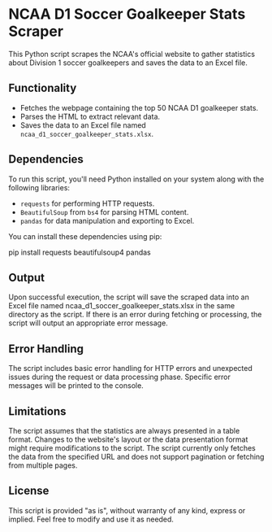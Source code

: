 # NCAA D1 Soccer Goalkeeper Stats Scraper

This Python script scrapes the NCAA's official website to gather statistics about Division 1 soccer goalkeepers and saves the data to an Excel file.

## Functionality

- Fetches the webpage containing the top 50 NCAA D1 goalkeeper stats.
- Parses the HTML to extract relevant data.
- Saves the data to an Excel file named `ncaa_d1_soccer_goalkeeper_stats.xlsx`.

## Dependencies

To run this script, you'll need Python installed on your system along with the following libraries:

- `requests` for performing HTTP requests.
- `BeautifulSoup` from `bs4` for parsing HTML content.
- `pandas` for data manipulation and exporting to Excel.

You can install these dependencies using pip:

pip install requests beautifulsoup4 pandas

## Output
Upon successful execution, the script will save the scraped data into an Excel file named ncaa_d1_soccer_goalkeeper_stats.xlsx in the same directory as the script. If there is an error during fetching or processing, the script will output an appropriate error message.

## Error Handling
The script includes basic error handling for HTTP errors and unexpected issues during the request or data processing phase. Specific error messages will be printed to the console.

## Limitations
The script assumes that the statistics are always presented in a table format. Changes to the website's layout or the data presentation format might require modifications to the script.
The script currently only fetches the data from the specified URL and does not support pagination or fetching from multiple pages.

## License
This script is provided "as is", without warranty of any kind, express or implied. Feel free to modify and use it as needed.
